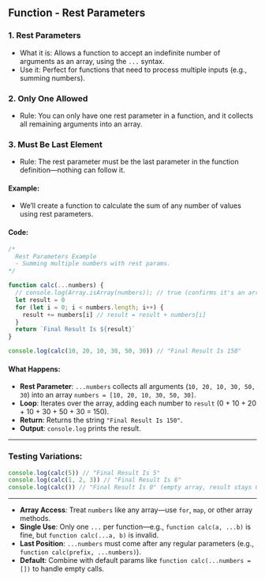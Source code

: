 ## Function - Rest Parameters

### 1. Rest Parameters
- What it is: Allows a function to accept an indefinite number of arguments as an array, using the `...` syntax.
- Use it: Perfect for functions that need to process multiple inputs (e.g., summing numbers).

### 2. Only One Allowed
- Rule: You can only have one rest parameter in a function, and it collects all remaining arguments into an array.

### 3. Must Be Last Element
- Rule: The rest parameter must be the last parameter in the function definition—nothing can follow it.

#### Example:
- We’ll create a function to calculate the sum of any number of values using rest parameters.

#### Code:
```javascript
/*
  Rest Parameters Example
  - Summing multiple numbers with rest params.
*/

function calc(...numbers) {
  // console.log(Array.isArray(numbers)); // true (confirms it's an array)
  let result = 0
  for (let i = 0; i < numbers.length; i++) {
    result += numbers[i] // result = result + numbers[i]
  }
  return `Final Result Is ${result}`
}

console.log(calc(10, 20, 10, 30, 50, 30)) // "Final Result Is 150"
```

#### What Happens:
- **Rest Parameter**: `...numbers` collects all arguments (`10, 20, 10, 30, 50, 30`) into an array `numbers = [10, 20, 10, 30, 50, 30]`.
- **Loop**: Iterates over the array, adding each number to `result` (0 + 10 + 20 + 10 + 30 + 50 + 30 = 150).
- **Return**: Returns the string `"Final Result Is 150"`.
- **Output**: `console.log` prints the result.

---

### Testing Variations:
```javascript
console.log(calc(5)) // "Final Result Is 5"
console.log(calc(1, 2, 3)) // "Final Result Is 6"
console.log(calc()) // "Final Result Is 0" (empty array, result stays 0)
```

---


- **Array Access**: Treat `numbers` like any array—use `for`, `map`, or other array methods.
- **Single Use**: Only one `...` per function—e.g., `function calc(a, ...b)` is fine, but `function calc(...a, b)` is invalid.
- **Last Position**: `...numbers` must come after any regular parameters (e.g., `function calc(prefix, ...numbers)`).
- **Default**: Combine with default params like `function calc(...numbers = [])` to handle empty calls.

